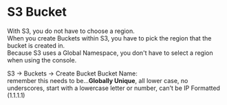 # S3 Bucket

With S3, you do not have to choose a region. \
When you create Buckets within S3, you have to pick the region that the bucket is created in. \
Because S3 uses a Global Namespace, you don't have to select a region when using the console.

S3 → Buckets → Create Bucket
Bucket Name: \
remember this needs to be...**Globally Unique**, all lower case, no underscores, start with a lowercase letter or number, can't be IP Formatted (1.1.1.1)

